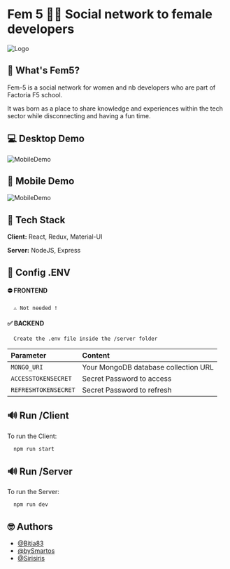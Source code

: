 # Fem 5 👩‍💻 Social network to female developers


![Logo](https://i.ibb.co/PhK2Cr0/LOGOSC.png)


## 👀 What's Fem5?

Fem-5 is a social network for women and nb developers who are part of Factoria F5 school.

It was born as a place to share knowledge and experiences within the tech sector while disconnecting and having a fun time.



## 💻 Desktop Demo

![MobileDemo](https://media.giphy.com/media/WG5taWPest7pJbzobQ/giphy-downsized-large.gif)

## 📱 Mobile Demo

![MobileDemo](https://media.giphy.com/media/pmAxamvWJqCYfM6ShM/giphy.gif)
## 🤖 Tech Stack

**Client:** React, Redux, Material-UI

**Server:** NodeJS, Express


## 🔌 Config .ENV

#### ⛔ FRONTEND

```http
  ⚠ Not needed !
```

#### ✅ BACKEND

```http
  Create the .env file inside the /server folder
```

| Parameter | Content                                       |
| :-------- | :------------------------------------------------ |
| `MONGO_URI`      | Your MongoDB database collection URL                |
| `ACCESSTOKENSECRET`      | Secret Password to access              |
| `REFRESHTOKENSECRET`      | Secret Password to refresh                 |



## 🔊 Run /Client

To run the Client:

```bash
  npm run start
```

## 🔊 Run /Server

To run the Server:

```bash
  npm run dev
```

## 🤓 Authors

- [@Bitia83](https://github.com/Bitia83)
- [@bySmartos](https://www.github.com/bysmartos)
- [@Sirisiris](https://www.github.com/Sirisiris)